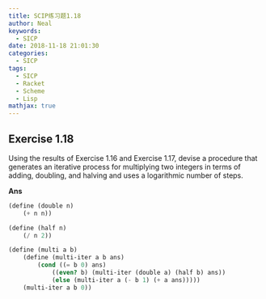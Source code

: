 ```yaml
---
title: SCIP练习题1.18
author: Neal
keywords:
  - SICP
date: 2018-11-18 21:01:30
categories:
  - SICP
tags:
  - SICP
  - Racket
  - Scheme
  - Lisp
mathjax: true
---
```


## Exercise 1.18

Using the results of Exercise 1.16 and Exercise 1.17, devise a procedure that generates an iterative process for multiplying two integers in terms of adding, doubling, and halving and uses a logarithmic number of steps.

**Ans**

```scheme
(define (double n)
    (+ n n))

(define (half n)
    (/ n 2))

(define (multi a b)
    (define (multi-iter a b ans)
        (cond ((= b 0) ans)
            ((even? b) (multi-iter (double a) (half b) ans))
            (else (multi-iter a (- b 1) (+ a ans)))))
    (multi-iter a b 0))
```
